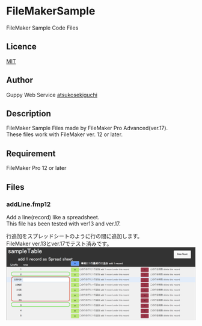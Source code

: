 # FileMakerSample
FileMaker Sample Code Files

## Licence
[MIT](https://github.com/atsukosekiguchi/FileMakerSample/blob/add-license-1/LICENSE)
## Author
Guppy Web Service [atsukosekiguchi](https://github.com/atsukosekiguchi)

## Description
FileMaker Sample Files made by FileMaker Pro Advanced(ver.17).  
These files work with FileMaker ver. 12 or later.

## Requirement
FileMaker Pro 12 or later

## Files
### addLine.fmp12
Add a line(record) like a spreadsheet.  
This file has been tested with ver13 and ver.17.  
  
行追加をスプレッドシートのように行の間に追加します。  
FileMaker ver.13とver.17でテスト済みです。  
![image](./images/addLineSampleImage.png)
